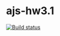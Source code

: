 # ajs-hw3.1
[![Build status](https://ci.appveyor.com/api/projects/status/8gsepa7adk4p6kkm?svg=true)](https://ci.appveyor.com/project/Mikhail7788/ajs-hw3-1)
